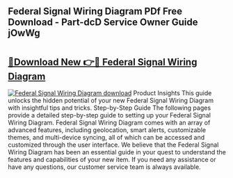 ## Federal Signal Wiring Diagram PDf Free Download - Part-dcD Service Owner Guide jOwWg

# <h2><a href="http://dfnb3m.blite.top/?on=Federal+Signal+Wiring+Diagram">🔗Download New 👉🔴 Federal Signal Wiring Diagram</a></h2>

[![Federal Signal Wiring Diagram download](https://i.imgur.com/lujVjoI.png)](http://dfnb3m.blite.top/?on=Federal+Signal+Wiring+Diagram)
Product Insights This guide unlocks the hidden potential of your new Federal Signal Wiring Diagram with insightful tips and tricks. Step-by-Step Guide The following pages provide a detailed step-by-step guide to setting up your Federal Signal Wiring Diagram. Federal Signal Wiring Diagram comes with an array of advanced features, including geolocation, smart alerts, customizable themes, and multi-device syncing, all of which can be accessed and customized through the user interface. We believe that the Federal Signal Wiring Diagram has been an essential guide in your quest to understand the features and capabilities of your new item. If you need any assistance or have any questions, our customer service team is always available.
